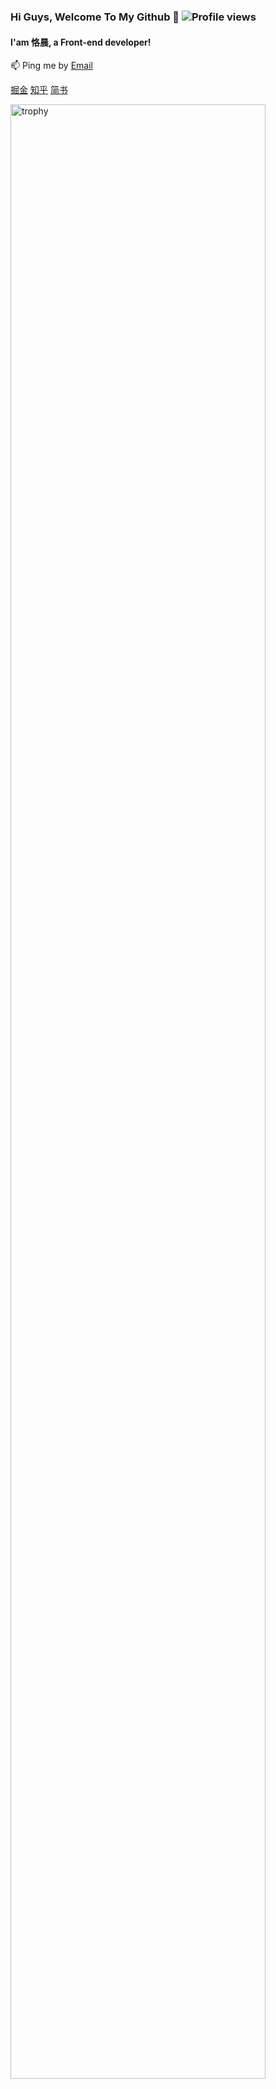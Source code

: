 ### Hi Guys, Welcome To My Github 👋 ![Profile views](https://gpvc.arturio.dev/BoWang816)

#### I'am 恪晨, a Front-end developer!    

📫 Ping me by [Email](mailto:bo.wang1016@outlook.com)

[掘金](https://juejin.im/user/59700b486fb9a06bb0196169)
[知乎](https://www.zhihu.com/people/ke-chen-6-83)
[简书](https://www.jianshu.com/u/66b577b7d7bb) 

<img align="left" src="https://github-profile-trophy.vercel.app/?username=BoWang816&theme=flat&column=6&margin-w=20" alt="trophy" width="90%"/>
